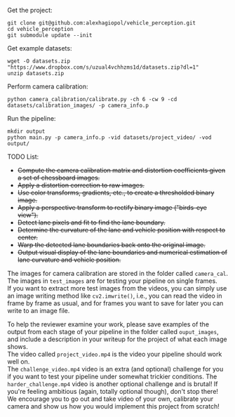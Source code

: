 Get the project:
    
    git clone git@github.com:alexhagiopol/vehicle_perception.git
    cd vehicle_perception
    git submodule update --init

Get example datasets:

    wget -O datasets.zip "https://www.dropbox.com/s/uzual4vchhzms1d/datasets.zip?dl=1"
    unzip datasets.zip

Perform camera calibration:

    python camera_calibration/calibrate.py -ch 6 -cw 9 -cd datasets/calibration_images/ -p camera_info.p

Run the pipeline:
    
    mkdir output
    python main.py -p camera_info.p -vid datasets/project_video/ -vod output/
    
TODO List:
* ~~Compute the camera calibration matrix and distortion coefficients given a set of chessboard images.~~
* ~~Apply a distortion correction to raw images.~~
* ~~Use color transforms, gradients, etc., to create a thresholded binary image.~~
* ~~Apply a perspective transform to rectify binary image ("birds-eye view").~~
* ~~Detect lane pixels and fit to find the lane boundary.~~
* ~~Determine the curvature of the lane and vehicle position with respect to center.~~
* ~~Warp the detected lane boundaries back onto the original image.~~
* ~~Output visual display of the lane boundaries and numerical estimation of lane curvature and vehicle position.~~

The images for camera calibration are stored in the folder called `camera_cal`.  
The images in `test_images` are for testing your pipeline on single frames.  
If you want to extract more test images from the videos, you can simply use an image writing method like `cv2.imwrite()`, 
i.e., you can read the video in frame by frame as usual, and for frames you want to save for later you can write to an image file.  

To help the reviewer examine your work, please save examples of the output from each stage of your pipeline in the folder 
called `ouput_images`, and include a description in your writeup for the project of what each image shows.    
The video called `project_video.mp4` is the video your pipeline should work well on.  
The `challenge_video.mp4` video is an extra (and optional) challenge for you if you want to test your pipeline under 
somewhat trickier conditions.  The `harder_challenge.mp4` video is another optional challenge and is brutal!
If you're feeling ambitious (again, totally optional though), don't stop there!  We encourage you to go out and take 
video of your own, calibrate your camera and show us how you would implement this project from scratch!
